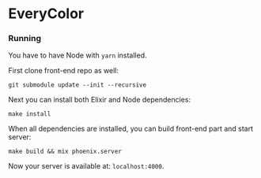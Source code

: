 # EveryColor

### Running

You have to have Node with `yarn` installed.

First clone front-end repo as well: 
```
git submodule update --init --recursive
```

Next you can install both Elixir and Node dependencies:

```
make install 
```

When all dependencies are installed, you can build front-end part and start server:

```
make build && mix phoenix.server
```

Now your server is available at: `localhost:4000`.

